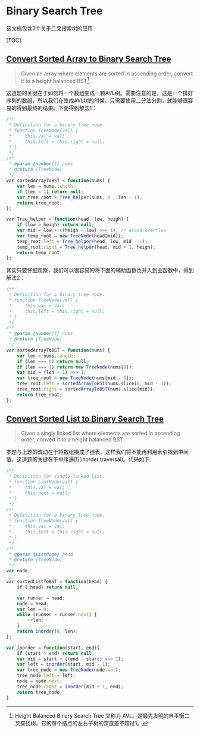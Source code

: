 # Binary Search Tree
该文档包含2个关于二叉搜索树的应用

[TOC]

## [Convert Sorted Array to Binary Search Tree][1]
> Given an array where elements are sorted in ascending order, convert it to a height balanced BST[^1].

这道题的关键在于如何将一个数组变成一颗AVL树。需要注意的是，这是一个排好序列的数组，所以我们在生成AVL树的时候，只需要使用二分法分割，就能够很容易的得到最终的结果。下面得到解法1：

```js
/**
 * Definition for a binary tree node.
 * function TreeNode(val) {
 *     this.val = val;
 *     this.left = this.right = null;
 * }
 */
/**
 * @param {number[]} nums
 * @return {TreeNode}
 */
var sortedArrayToBST = function(nums) {
    var len = nums.length;
    if (len < 1) return null;
    var tree_root = Tree_helper(nums, 0 , len - 1);
    return tree_root;
};

var Tree_helper = function(head, low, heigh) {
    if (low > heigh) return null;
    var mid = low + ((heigh - low) >>> 1); // avoid overflow
    var temp_root = new TreeNode(head[mid]);
    temp_root.left = Tree_helper(head, low, mid - 1);
    temp_root.right = Tree_helper(head, mid + 1, heigh);
    return temp_root;
};
```

其实只要仔细观察，我们可以很容易的将下面的辅助函数也并入到主函数中，得到解法2：

```js
/**
 * Definition for a binary tree node.
 * function TreeNode(val) {
 *     this.val = val;
 *     this.left = this.right = null;
 * }
 */
/**
 * @param {number[]} nums
 * @return {TreeNode}
 */
var sortedArrayToBST = function(nums) {
    var len = nums.length;
    if (len === 0) return null;
    if (len === 1) return new TreeNode(nums[0]);
    var mid = (len + 1) >>> 1;
    var tree_root = new TreeNode(nums[mid - 1]);
    tree_root.left = sortedArrayToBST(nums.slice(0, mid - 1));
    tree_root.right = sortedArrayToBST(nums.slice(mid));
    return tree_root;
};
```

## [Convert Sorted List to Binary Search Tree][2]
> Given a singly linked list where elements are sorted in ascending order, convert it to a height balanced BST.

本题与上题的改动在于将数组换成了链表。这样我们将不能再利用索引找到中间值。这道题的关键在于中序遍历(inorder traversal)。代码如下:

```js
/**
 * Definition for singly-linked list.
 * function ListNode(val) {
 *     this.val = val;
 *     this.next = null;
 * }
 */
/**
 * Definition for a binary tree node.
 * function TreeNode(val) {
 *     this.val = val;
 *     this.left = this.right = null;
 * }
 */
/**
 * @param {ListNode} head
 * @return {TreeNode}
 */
var node;

var sortedListToBST = function(head) {
    if (!head) return null;

    var runner = head;
    node = head;
    var len = 0;
    while (runner = runner.next) {
        ++len;
    }
    return inorder(0, len);
};

var inorder = function(start, end){
    if (start > end) return null;
    var mid = start + ((end - start) >>> 1);
    var left = inorder(start, mid - 1);
    var tree_node = new TreeNode(node.val);
    tree_node.left = left;
    node = node.next;
    tree_node.right = inorder(mid + 1, end);
    return tree_node;
}
```

<!-- links -->
[1]: https://leetcode.com/problems/convert-sorted-array-to-binary-search-tree/
[2]: https://leetcode.com/problems/convert-sorted-list-to-binary-search-tree/

<!-- comments -->
[^1]: Height Balanced Binary Search Tree 又称为 AVL。是最先发明的自平衡二叉查找树。它的每个结点的左右子树的深度差不超过1。

